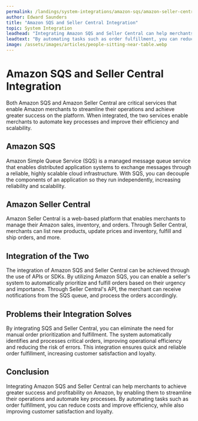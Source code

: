 ```yaml
---
permalink: /landings/system-integrations/amazon-sqs/amazon-seller-central
author: Edward Saunders
title: "Amazon SQS and Seller Central Integration"
topic: System Integration
leadhead: "Integrating Amazon SQS and Seller Central can help merchants to achieve greater success and profitability on Amazon, by enabling them to streamline their operations and automate key processes"
leadtext: "By automating tasks such as order fulfillment, you can reduce costs and improve efficiency, while also improving customer satisfaction and loyalty."
image: /assets/images/articles/people-sitting-near-table.webp
---
```

<div class="arttext">	<h1>Amazon SQS and Seller Central Integration</h1>
	<p>Both Amazon SQS and Amazon Seller Central are critical services that enable Amazon merchants to streamline their operations and achieve greater success on the platform. When integrated, the two services enable merchants to automate key processes and improve their efficiency and scalability.</p>
	<h2>Amazon SQS</h2>
	<p>Amazon Simple Queue Service (SQS) is a managed message queue service that enables distributed application systems to exchange messages through a reliable, highly scalable cloud infrastructure. With SQS, you can decouple the components of an application so they run independently, increasing reliability and scalability.</p>
	<h2>Amazon Seller Central</h2>
	<p>Amazon Seller Central is a web-based platform that enables merchants to manage their Amazon sales, inventory, and orders. Through Seller Central, merchants can list new products, update prices and inventory, fulfill and ship orders, and more.</p>
	<h2>Integration of the Two</h2>
	<p>The integration of Amazon SQS and Seller Central can be achieved through the use of APIs or SDKs. By utilizing Amazon SQS, you can enable a seller's system to automatically prioritize and fulfill orders based on their urgency and importance. Through Seller Central's API, the merchant can receive notifications from the SQS queue, and process the orders accordingly.</p>
	<h2>Problems their Integration Solves</h2>
	<p>By integrating SQS and Seller Central, you can eliminate the need for manual order prioritization and fulfillment. The system automatically identifies and processes critical orders, improving operational efficiency and reducing the risk of errors. This integration ensures quick and reliable order fulfillment, increasing customer satisfaction and loyalty.</p>
	<h2>Conclusion</h2>
	<p>Integrating Amazon SQS and Seller Central can help merchants to achieve greater success and profitability on Amazon, by enabling them to streamline their operations and automate key processes. By automating tasks such as order fulfillment, you can reduce costs and improve efficiency, while also improving customer satisfaction and loyalty.</p>
</div>